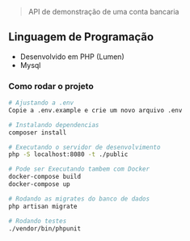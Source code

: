 
> API de demonstração de uma conta bancaria

## Linguagem de Programação
- Desenvolvido em PHP (Lumen)
- Mysql

### Como rodar o projeto

```bash
# Ajustando a .env
Copie a .env.example e crie um novo arquivo .env

# Instalando dependencias
composer install

# Executando o servidor de desenvolvimento
php -S localhost:8080 -t ./public

# Pode ser Executando tambem com Docker
docker-compose build
docker-compose up

# Rodando as migrates do banco de dados
php artisan migrate

# Rodando testes
./vendor/bin/phpunit

```
